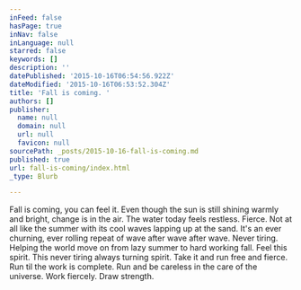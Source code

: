 ```yaml
---
inFeed: false
hasPage: true
inNav: false
inLanguage: null
starred: false
keywords: []
description: ''
datePublished: '2015-10-16T06:54:56.922Z'
dateModified: '2015-10-16T06:53:52.304Z'
title: 'Fall is coming. '
authors: []
publisher:
  name: null
  domain: null
  url: null
  favicon: null
sourcePath: _posts/2015-10-16-fall-is-coming.md
published: true
url: fall-is-coming/index.html
_type: Blurb

---
```

Fall is coming, you can feel it. Even though the sun is still shining warmly and bright, change is in the air. The water today feels restless. Fierce. Not at all like the summer with its cool waves lapping up at the sand. It's an ever churning, ever rolling repeat of wave after wave after wave. Never tiring. Helping the world move on from lazy summer to hard working fall. Feel this spirit. This never tiring always turning spirit. Take it and run free and fierce. Run til the work is complete. Run and be careless in the care of the universe. Work fiercely. Draw strength.